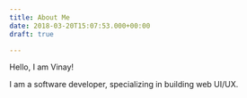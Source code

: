 ```yaml
---
title: About Me
date: 2018-03-20T15:07:53.000+00:00
draft: true

---
```

Hello, I am Vinay!

I am a software developer, specializing in building web UI/UX. 